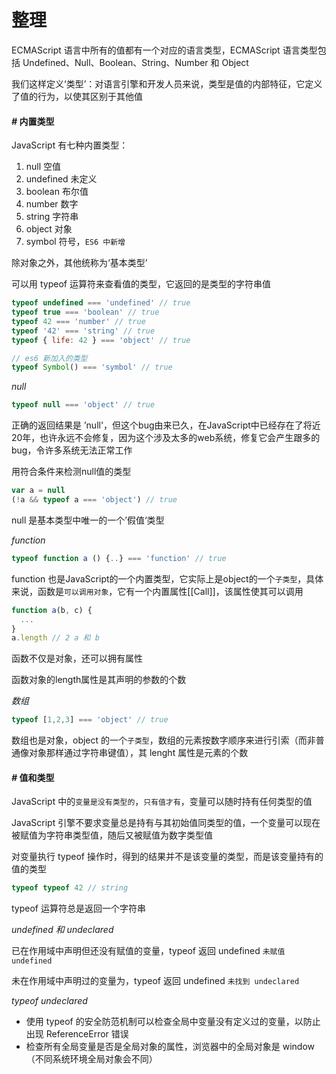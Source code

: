 # 整理

ECMAScript 语言中所有的值都有一个对应的语言类型，ECMAScript 语言类型包括 Undefined、Null、Boolean、String、Number 和 Object

我们这样定义‘类型’：对语言引擎和开发人员来说，类型是值的内部特征，它定义了值的行为，以使其区别于其他值

#### **_#_** 内置类型

JavaScript 有七种内置类型：

1. null 空值
2. undefined 未定义
3. boolean 布尔值
4. number 数字
5. string 字符串
6. object 对象
7. symbol 符号，`ES6 中新增`

除对象之外，其他统称为‘基本类型’

可以用 typeof 运算符来查看值的类型，它返回的是类型的字符串值
```js
typeof undefined === 'undefined' // true
typeof true === 'boolean' // true
typeof 42 === 'number' // true
typeof '42' === 'string' // true
typeof { life: 42 } === 'object' // true

// es6 新加入的类型
typeof Symbol() === 'symbol' // true
```

_null_
```js
typeof null === 'object' // true
```
正确的返回结果是 ’null'，但这个bug由来已久，在JavaScript中已经存在了将近20年，也许永远不会修复，因为这个涉及太多的web系统，修复它会产生跟多的bug，令许多系统无法正常工作

用符合条件来检测null值的类型
```js
var a = null
(!a && typeof a === 'object') // true
```
null 是基本类型中唯一的一个’假值‘类型

_function_

```js
typeof function a () {..} === 'function' // true
```
function 也是JavaScript的一个内置类型，它实际上是object的一个`子类型`，具体来说，函数是`可以调用对象`，它有一个内置属性[[Call\]]，该属性使其可以调用

```js
function a(b, c) {
  ...
}
a.length // 2 a 和 b
```
函数不仅是对象，还可以拥有属性

函数对象的length属性是其声明的参数的个数

_数组_

```js
typeof [1,2,3] === 'object' // true
```
数组也是对象，object 的一个`子类型`，数组的元素按数字顺序来进行引索（而非普通像对象那样通过字符串键值），其 lenght 属性是元素的个数

#### **_#_** 值和类型

JavaScript 中的`变量是没有类型的`，`只有值才有`，变量可以随时持有任何类型的值

JavaScript 引擎不要求变量总是持有与其初始值同类型的值，一个变量可以现在被赋值为字符串类型值，随后又被赋值为数字类型值

对变量执行 typeof 操作时，得到的结果并不是该变量的类型，而是该变量持有的值的类型

```js
typeof typeof 42 // string
```
typeof 运算符总是返回一个字符串

_undefined 和 undeclared_

已在作用域中声明但还没有赋值的变量，typeof 返回 undefined `未赋值 undefined`

未在作用域中声明过的变量为，typeof 返回 undefined `未找到 undeclared`

_typeof undeclared_

- 使用 typeof 的安全防范机制可以检查全局中变量没有定义过的变量，以防止出现 ReferenceError 错误
- 检查所有全局变量是否是全局对象的属性，浏览器中的全局对象是 window（不同系统环境全局对象会不同）
